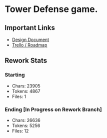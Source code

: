 # Tower Defense game.

## Important Links
- [Design Document](https://docs.google.com/document/d/1cdd3pdNITeIYohnU7j1p6ek8NbD_pG9kevsfCBfXnQQ/edit)
- [Trello / Roadmap](https://trello.com/b/IxeCKIFN/cdm176towerdefense)

## Rework Stats
### Starting
- Chars: 23905
- Tokens: 4867
- Files: 1

### Ending [In Progress on Rework Branch]
- Chars: 26636
- Tokens: 5256
- Files: 12
